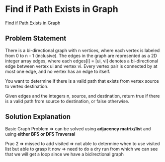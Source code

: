 # Find if Path Exists in Graph

[Find if Path Exists in Graph](https://leetcode.com/problems/find-if-path-exists-in-graph/description/)

## Problem Statement

There is a bi-directional graph with n vertices, where each vertex is labeled from 0 to n - 1 (inclusive). The edges in the graph are represented as a 2D integer array edges, where each edges[i] = [ui, vi] denotes a bi-directional edge between vertex ui and vertex vi. Every vertex pair is connected by at most one edge, and no vertex has an edge to itself.

You want to determine if there is a valid path that exists from vertex source to vertex destination.

Given edges and the integers n, source, and destination, return true if there is a valid path from source to destination, or false otherwise.

## Solution Explanation

Basic Graph Problem => can be solved using **adjacency matrix/list** and using **either BFS or DFS Traversal**

Prac 2 => missed to add visited => not able to determine when to use visited list but able to grasp it now => need to do a dry run from which we can see that we will get a loop since we have a bidirectional graph
